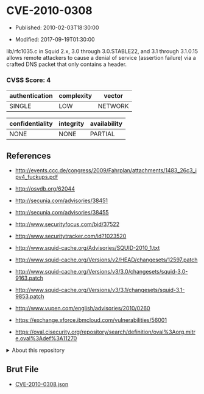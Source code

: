 # CVE-2010-0308

- Published: 2010-02-03T18:30:00

- Modified: 2017-09-19T01:30:00

lib/rfc1035.c in Squid 2.x, 3.0 through 3.0.STABLE22, and 3.1 through 3.1.0.15 allows remote attackers to cause a denial of service (assertion failure) via a crafted DNS packet that only contains a header.

### CVSS Score: **4**

| authentication | complexity | vector |
| --- | --- | --- |
| SINGLE | LOW | NETWORK |

| confidentiality | integrity | availability |
| --- | --- | --- |
| NONE | NONE | PARTIAL |

## References

* http://events.ccc.de/congress/2009/Fahrplan/attachments/1483_26c3_ipv4_fuckups.pdf

* http://osvdb.org/62044

* http://secunia.com/advisories/38451

* http://secunia.com/advisories/38455

* http://www.securityfocus.com/bid/37522

* http://www.securitytracker.com/id?1023520

* http://www.squid-cache.org/Advisories/SQUID-2010_1.txt

* http://www.squid-cache.org/Versions/v2/HEAD/changesets/12597.patch

* http://www.squid-cache.org/Versions/v3/3.0/changesets/squid-3.0-9163.patch

* http://www.squid-cache.org/Versions/v3/3.1/changesets/squid-3.1-9853.patch

* http://www.vupen.com/english/advisories/2010/0260

* https://exchange.xforce.ibmcloud.com/vulnerabilities/56001

* https://oval.cisecurity.org/repository/search/definition/oval%3Aorg.mitre.oval%3Adef%3A11270

<details>
<summary>About this repository</summary> 

  This repository is part of the project [Live Hack CVE](https://github.com/Live-Hack-CVE). Main website can be found [www.live-hack.org](https://www.live-hack.org) 
  
  Made by [Sn0wAlice](https://github.com/Sn0wAlice) for the people that care about security and need to have a feed of the latest CVEs. Hope you enjoy it, don't forget to star the repo and follow me on [Twitter](https://twitter.com/Sn0wAlice) and [Github](https://github.com/Sn0wAlice). And that is my [personnal website](https://www.alice-snow.me/)

  - [Home Page](https://github.com/Live-Hack-CVE)
  - [Framework](https://github.com/Live-Hack-CVE/cve-framework)
  - [CVE database](https://github.com/Live-Hack-CVE/full_database)
  - [Changelog](https://github.com/Live-Hack-CVE/Changelog)
</details>

## Brut File

* [CVE-2010-0308.json](https://raw.githubusercontent.com/Live-Hack-CVE/full_database/main/cves/2010/CVE-2010-0308.json)

